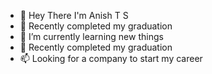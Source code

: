- 👋 Hey There I'm Anish T S
- 👀 Recently completed my graduation
- 🌱 I’m currently learning new things
- 💞️ Recently completed my graduation
- 📫 Looking for a company to start my career


<!---
anishts125/anishts125 is a ✨ special ✨ repository because its `README.md` (this file) appears on your GitHub profile.
You can click the Preview link to take a look at your changes.
--->
